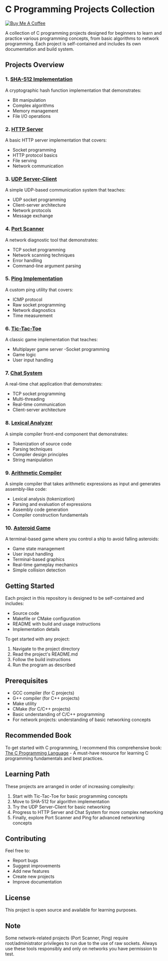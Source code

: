 # C Programming Projects Collection

[![Buy Me A Coffee](https://www.buymeacoffee.com/assets/img/custom_images/orange_img.png)](https://buymeacoffee.com/trish07)

A collection of C programming projects designed for beginners to learn and practice various programming concepts, from basic algorithms to network programming. Each project is self-contained and includes its own documentation and build system.

## Projects Overview

### 1. [SHA-512 Implementation](SHA-512/)
A cryptographic hash function implementation that demonstrates:
- Bit manipulation
- Complex algorithms
- Memory management
- File I/O operations

### 2. [HTTP Server](http-server/)
A basic HTTP server implementation that covers:
- Socket programming
- HTTP protocol basics
- File serving
- Network communication

### 3. [UDP Server-Client](udp-server-client/)
A simple UDP-based communication system that teaches:
- UDP socket programming
- Client-server architecture
- Network protocols
- Message exchange

### 4. [Port Scanner](port-scanner/)
A network diagnostic tool that demonstrates:
- TCP socket programming
- Network scanning techniques
- Error handling
- Command-line argument parsing

### 5. [Ping Implementation](ping/)
A custom ping utility that covers:
- ICMP protocol
- Raw socket programming
- Network diagnostics
- Time measurement

### 6. [Tic-Tac-Toe](tic-tac-toe/)
A classic game implementation that teaches:
- Multiplayer game server 
-Socket programming
- Game logic
- User input handling

### 7. [Chat System](chat-system/)
A real-time chat application that demonstrates:
- TCP socket programming
- Multi-threading
- Real-time communication
- Client-server architecture

### 8. [Lexical Analyzer](lexical-analyser/)
A simple compiler front-end component that demonstrates:
- Tokenization of source code
- Parsing techniques
- Compiler design principles
- String manipulation

### 9. [Arithmetic Compiler](arithmetic-compiler/)
A simple compiler that takes arithmetic expressions as input and generates assembly-like code:
- Lexical analysis (tokenization)
- Parsing and evaluation of expressions
- Assembly code generation
- Compiler construction fundamentals

### 10. [Asteroid Game](asteroid-game/)
A terminal-based game where you control a ship to avoid falling asteroids:

- Game state management
- User input handling
- Terminal-based graphics
- Real-time gameplay mechanics
- Simple collision detection

## Getting Started

Each project in this repository is designed to be self-contained and includes:
- Source code
- Makefile or CMake configuration
- README with build and usage instructions
- Implementation details

To get started with any project:
1. Navigate to the project directory
2. Read the project's README.md
3. Follow the build instructions
4. Run the program as described

## Prerequisites

- GCC compiler (for C projects)
- G++ compiler (for C++ projects)
- Make utility
- CMake (for C/C++ projects)
- Basic understanding of C/C++ programming
- For network projects: understanding of basic networking concepts

## Recommended Book

To get started with C programming, I recommend this comprehensive book:
[The C Programming Language](https://amzn.to/3F2Y1Zl) - A must-have resource for learning C programming fundamentals and best practices.

## Learning Path

These projects are arranged in order of increasing complexity:

1. Start with Tic-Tac-Toe for basic programming concepts
2. Move to SHA-512 for algorithm implementation
3. Try the UDP Server-Client for basic networking
4. Progress to HTTP Server and Chat System for more complex networking
5. Finally, explore Port Scanner and Ping for advanced networking concepts

## Contributing

Feel free to:
- Report bugs
- Suggest improvements
- Add new features
- Create new projects
- Improve documentation

## License

This project is open source and available for learning purposes.

## Note

Some network-related projects (Port Scanner, Ping) require root/administrator privileges to run due to the use of raw sockets. Always use these tools responsibly and only on networks you have permission to test. 
